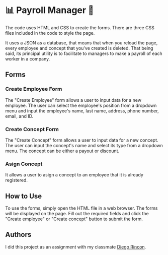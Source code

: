 # 📊 Payroll Manager 📑

The code uses HTML and CSS to create the forms. There are three CSS files included in the code to style the page.

It uses a JSON as a database, that means that when you reload the page, every employee and concept that you've created is deleted. That being said, its principal utility
is to facilitate to managers to make a payroll of each worker in a company.

## Forms

### Create Employee Form
The "Create Employee" form allows a user to input data for a new employee. The user can select the employee's position from a dropdown menu and input the employee's name, last name, address, phone number, email, and ID.

### Create Concept Form
The "Create Concept" form allows a user to input data for a new concept. The user can input the concept's name and select its type from a dropdown menu. The concept can be either a payout or discount.

### Asign Concept
It allows a user to asign a concept to an employee that it is already registered.

## How to Use
To use the forms, simply open the HTML file in a web browser. The forms will be displayed on the page. Fill out the required fields and click the "Create employee" or "Create concept" button to submit the form.

## Authors

I did this project as an assignment with my classmate [Diego Rincon](https://github.com/diegoarff).

